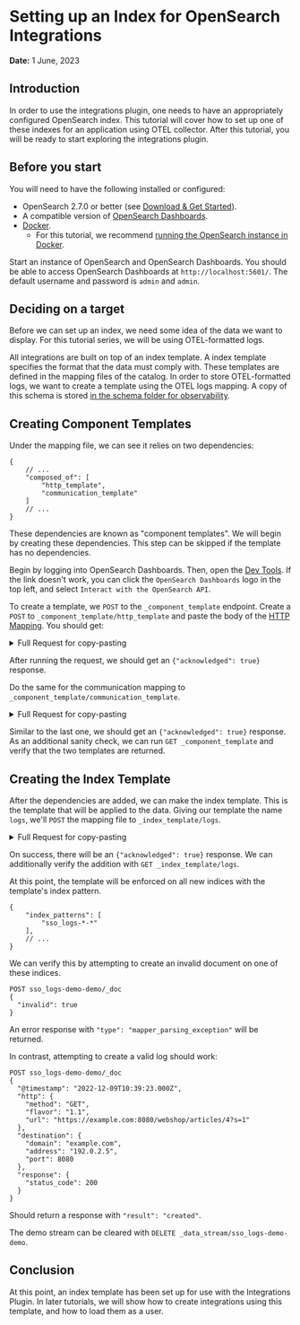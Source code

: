 # Setting up an Index for OpenSearch Integrations

**Date:** 1 June, 2023

## Introduction

In order to use the integrations plugin, one needs to have an appropriately configured OpenSearch index.
This tutorial will cover how to set up one of these indexes for an application using OTEL collector.
After this tutorial, you will be ready to start exploring the integrations plugin.

## Before you start

You will need to have the following installed or configured:

- OpenSearch 2.7.0 or better (see [Download & Get Started](https://opensearch.org/versions/opensearch-2-7-0.html)).
- A compatible version of [OpenSearch Dashboards](https://opensearch.org/versions/opensearch-2-7-0.html#opensearch-dashboards).
- [Docker](https://www.docker.com/).
    - For this tutorial, we recommend [running the OpenSearch instance in Docker](https://opensearch.org/docs/latest/install-and-configure/install-opensearch/docker/).

Start an instance of OpenSearch and OpenSearch Dashboards.
You should be able to access OpenSearch Dashboards at `http://localhost:5601/`.
The default username and password is `admin` and `admin`.

## Deciding on a target

Before we can set up an index, we need some idea of the data we want to display.
For this tutorial series, we will be using OTEL-formatted logs.

All integrations are built on top of an index template.
A index template specifies the format that the data must comply with.
These templates are defined in the mapping files of the catalog.
In order to store OTEL-formatted logs, we want to create a template using the OTEL logs mapping.
A copy of this schema is stored [in the schema folder for observability](../../src/main/resources/schema/observability/logs/logs.mapping).

## Creating Component Templates

Under the mapping file, we can see it relies on two dependencies:

```json5
{
    // ...
    "composed_of": [
        "http_template",
        "communication_template"
    ]
    // ...
}
```

These dependencies are known as "component templates".
We will begin by creating these dependencies.
This step can be skipped if the template has no dependencies.

Begin by logging into OpenSearch Dashboards.
Then, open the [Dev Tools](http://localhost:5601/app/dev_tools#/console).
If the link doesn't work, you can click the `OpenSearch Dashboards` logo in the top left, and select `Interact with the OpenSearch API`.

To create a template, we `POST` to the `_component_template` endpoint.
Create a `POST` to `_component_template/http_template` and paste the body of the [HTTP Mapping](../../src/main/resources/schema/observability/logs/http.mapping).
You should get:

<details>
    <summary>Full Request for copy-pasting</summary>

```http
POST _component_template/http_template
{
  "template": {
    "mappings": {
      "_meta": {
        "version": "1.0.0",
        "catalog": "observability",
        "type": "logs",
        "component": "http"
      },
      "dynamic_templates": [
        {
          "request_header_map": {
            "mapping": {
              "type": "keyword"
            },
            "path_match": "request.header.*"
          }
        },
        {
          "response_header_map": {
            "mapping": {
              "type": "keyword"
            },
            "path_match": "response.header.*"
          }
        }
      ],
      "properties": {
        "http": {
          "properties": {
            "flavor": {
              "type": "keyword",
              "ignore_above": 256
            },
            "user_agent": {
              "type": "keyword",
              "ignore_above": 2048
            },
            "url": {
              "type": "keyword",
              "ignore_above": 2048
            },
            "schema": {
              "type": "keyword",
              "ignore_above": 1024
            },
            "target": {
              "type": "keyword",
              "ignore_above": 1024
            },
            "route": {
              "type": "keyword",
              "ignore_above": 1024
            },
            "client.ip": {
              "type": "ip"
            },
            "resent_count": {
              "type": "integer"
            },
            "request": {
              "type": "object",
              "properties": {
                "id": {
                  "type": "text",
                  "fields": {
                    "keyword": {
                      "type": "keyword",
                      "ignore_above": 256
                    }
                  }
                },
                "body.content": {
                  "type": "text"
                },
                "bytes": {
                  "type": "long"
                },
                "method": {
                  "type": "keyword",
                  "ignore_above": 256
                },
                "referrer": {
                  "type": "keyword",
                  "ignore_above": 1024
                },
                "mime_type": {
                  "type": "keyword",
                  "ignore_above": 1024
                }
              }
            },
            "response": {
              "type": "object",
              "properties": {
                "id": {
                  "type": "text",
                  "fields": {
                    "keyword": {
                      "type": "keyword",
                      "ignore_above": 256
                    }
                  }
                },
                "body.content": {
                  "type": "text"
                },
                "bytes": {
                  "type": "long"
                },
                "status_code": {
                  "type": "integer"
                }
              }
            }
          }
        }
      }
    }
  }
}
```
</details>

After running the request, we should get an `{"acknowledged": true}` response.

Do the same for the communication mapping to `_component_template/communication_template`.

<details>
    <summary>Full Request for copy-pasting</summary>

```http
POST _component_template/communication_template
{
  "template": {
    "mappings": {
      "_meta": {
        "version": "1.0.0",
        "catalog": "observability",
        "type": "logs",
        "component": "communication"
      },
      "properties": {
        "communication": {
          "properties": {
            "sock.family": {
              "type": "keyword",
              "ignore_above": 256
            },
            "source": {
              "type": "object",
              "properties": {
                "address": {
                  "type": "text",
                  "fields": {
                    "keyword": {
                      "type": "keyword",
                      "ignore_above": 1024
                    }
                  }
                },
                "domain": {
                  "type": "text",
                  "fields": {
                    "keyword": {
                      "type": "keyword",
                      "ignore_above": 1024
                    }
                  }
                },
                "bytes": {
                  "type": "long"
                },
                "ip": {
                  "type": "ip"
                },
                "port": {
                  "type": "long"
                },
                "mac": {
                  "type": "keyword",
                  "ignore_above": 1024
                },
                "packets": {
                  "type": "long"
                }
              }
            },
            "destination": {
              "type": "object",
              "properties": {
                "address": {
                  "type": "text",
                  "fields": {
                    "keyword": {
                      "type": "keyword",
                      "ignore_above": 1024
                    }
                  }
                },
                "domain": {
                  "type": "text",
                  "fields": {
                    "keyword": {
                      "type": "keyword",
                      "ignore_above": 1024
                    }
                  }
                },
                "bytes": {
                  "type": "long"
                },
                "ip": {
                  "type": "ip"
                },
                "port": {
                  "type": "long"
                },
                "mac": {
                  "type": "keyword",
                  "ignore_above": 1024
                },
                "packets": {
                  "type": "long"
                }
              }
            }
          }
        }
      }
    }
  }
}
```
</details>

Similar to the last one, we should get an `{"acknowledged": true}` response.
As an additional sanity check, we can run `GET _component_template` and verify that the two templates are returned.

## Creating the Index Template

After the dependencies are added, we can make the index template.
This is the template that will be applied to the data.
Giving our template the name `logs`, we'll `POST` the mapping file to `_index_template/logs`.

<details>
    <summary>Full Request for copy-pasting</summary>

```http
POST _index_template/logs
{
  "index_patterns": [
    "sso_logs-*-*"
  ],
  "data_stream": {},
  "template": {
    "mappings": {
      "_meta": {
        "version": "1.0.0",
        "catalog": "observability",
        "type": "logs",
        "component": "log",
        "correlations": [
          {
            "field": "spanId",
            "foreign-schema": "traces",
            "foreign-field": "spanId"
          },
          {
            "field": "traceId",
            "foreign-schema": "traces",
            "foreign-field": "traceId"
          }
        ]
      },
      "_source": {
        "enabled": true
      },
      "dynamic_templates": [
        {
          "resources_map": {
            "mapping": {
              "type": "keyword"
            },
            "path_match": "resource.*"
          }
        },
        {
          "attributes_map": {
            "mapping": {
              "type": "keyword"
            },
            "path_match": "attributes.*"
          }
        },
        {
          "instrumentation_scope_attributes_map": {
            "mapping": {
              "type": "keyword"
            },
            "path_match": "instrumentationScope.attributes.*"
          }
        }
      ],
      "properties": {
        "severity": {
          "properties": {
            "number": {
              "type": "long"
            },
            "text": {
              "type": "text",
              "fields": {
                "keyword": {
                  "type": "keyword",
                  "ignore_above": 256
                }
              }
            }
          }
        },
        "attributes": {
          "type": "object",
          "properties": {
            "data_stream": {
              "properties": {
                "dataset": {
                  "ignore_above": 128,
                  "type": "keyword"
                },
                "namespace": {
                  "ignore_above": 128,
                  "type": "keyword"
                },
                "type": {
                  "ignore_above": 56,
                  "type": "keyword"
                }
              }
            }
          }
        },
        "body": {
          "type": "text"
        },
        "@timestamp": {
          "type": "date"
        },
        "observedTimestamp": {
          "type": "date"
        },
        "observerTime": {
          "type": "alias",
          "path": "observedTimestamp"
        },
        "traceId": {
          "ignore_above": 256,
          "type": "keyword"
        },
        "spanId": {
          "ignore_above": 256,
          "type": "keyword"
        },
        "schemaUrl": {
          "type": "text",
          "fields": {
            "keyword": {
              "type": "keyword",
              "ignore_above": 256
            }
          }
        },
        "instrumentationScope": {
          "properties": {
            "name": {
              "type": "text",
              "fields": {
                "keyword": {
                  "type": "keyword",
                  "ignore_above": 128
                }
              }
            },
            "version": {
              "type": "text",
              "fields": {
                "keyword": {
                  "type": "keyword",
                  "ignore_above": 256
                }
              }
            },
            "dropped_attributes_count": {
              "type": "integer"
            },
            "schemaUrl": {
              "type": "text",
              "fields": {
                "keyword": {
                  "type": "keyword",
                  "ignore_above": 256
                }
              }
            }
          }
        },
        "event": {
          "properties": {
            "domain": {
              "ignore_above": 256,
              "type": "keyword"
            },
            "name": {
              "ignore_above": 256,
              "type": "keyword"
            },
            "source": {
              "ignore_above": 256,
              "type": "keyword"
            },
            "category": {
              "ignore_above": 256,
              "type": "keyword"
            },
            "type": {
              "ignore_above": 256,
              "type": "keyword"
            },
            "kind": {
              "ignore_above": 256,
              "type": "keyword"
            },
            "result": {
              "ignore_above": 256,
              "type": "keyword"
            },
            "exception": {
              "properties": {
                "message": {
                  "ignore_above": 1024,
                  "type": "keyword"
                },
                "type": {
                  "ignore_above": 256,
                  "type": "keyword"
                },
                "stacktrace": {
                  "type": "text"
                }
              }
            }
          }
        }
      }
    },
    "settings": {
      "index": {
        "mapping": {
          "total_fields": {
            "limit": 10000
          }
        },
        "refresh_interval": "5s"
      }
    }
  },
  "composed_of": [
    "http_template",
    "communication_template"
  ],
  "version": 1,
  "_meta": {
    "description": "Simple Schema For Observability",
    "catalog": "observability",
    "type": "logs",
    "correlations": [
      {
        "field": "spanId",
        "foreign-schema": "traces",
        "foreign-field": "spanId"
      },
      {
        "field": "traceId",
        "foreign-schema": "traces",
        "foreign-field": "traceId"
      }
    ]
  }
}
```
</details>

On success, there will be an `{"acknowledged": true}` response.
We can additionally verify the addition with `GET _index_template/logs`.

At this point, the template will be enforced on all new indices with the template's index pattern.

```json5
{
    "index_patterns": [
        "sso_logs-*-*"
    ],
    // ...
}
```

We can verify this by attempting to create an invalid document on one of these indices.

```http
POST sso_logs-demo-demo/_doc
{
  "invalid": true
}
```

An error response with `"type": "mapper_parsing_exception"` will be returned.

In contrast, attempting to create a valid log should work:

```http
POST sso_logs-demo-demo/_doc
{
  "@timestamp": "2022-12-09T10:39:23.000Z",
  "http": {
    "method": "GET",
    "flavor": "1.1",
    "url": "https://example.com:8080/webshop/articles/4?s=1"
  },
  "destination": {
    "domain": "example.com",
    "address": "192.0.2.5",
    "port": 8080
  },
  "response": {
    "status_code": 200
  }
}
```

Should return a response with `"result": "created"`.

The demo stream can be cleared with `DELETE _data_stream/sso_logs-demo-demo`.

## Conclusion

At this point, an index template has been set up for use with the Integrations Plugin.
In later tutorials, we will show how to create integrations using this template, and how to load them as a user.
